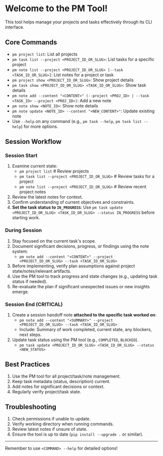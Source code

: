 # Welcome to the PM Tool!

This tool helps manage your projects and tasks effectively through its CLI interface.

## Core Commands

- `pm project list`: List all projects
- `pm task list --project <PROJECT_ID_OR_SLUG>`: List tasks for a specific project
- `pm note list --project <PROJECT_ID_OR_SLUG> [--task <TASK_ID_OR_SLUG>]`: List notes for a project or task
- `pm project show <PROJECT_ID_OR_SLUG>`: Show project details
- `pm task show <PROJECT_ID_OR_SLUG> <TASK_ID_OR_SLUG>`: Show task details
- `pm note add --content "<CONTENT>" (--project <PROJ_ID> | --task <TASK_ID> --project <PROJ_ID>)`: Add a new note
- `pm note show <NOTE_ID>`: Show note details
- `pm note update <NOTE_ID> --content "<NEW_CONTENT>"`: Update existing note
- Use `--help` on any command (e.g., `pm task --help`, `pm task list --help`) for more options.

## Session Workflow

### Session Start

1.  Examine current state:
    - `pm project list` # Review projects
    - `pm task list --project <PROJECT_ID_OR_SLUG>` # Review tasks for a project
    - `pm note list --project <PROJECT_ID_OR_SLUG>` # Review recent project notes
2.  Review the latest notes for context.
3.  Confirm understanding of current objectives and constraints.
4.  **Set the task status to `IN_PROGRESS`**: Use `pm task update <PROJECT_ID_OR_SLUG> <TASK_ID_OR_SLUG> --status IN_PROGRESS` before starting work.

### During Session

1.  Stay focused on the current task's scope.
2.  Document significant decisions, progress, or findings using the note system:
    - `pm note add --content "<CONTENT>" --project <PROJECT_ID_OR_SLUG> --task <TASK_ID_OR_SLUG>`
3.  Before implementing, verify plan assumptions against project state/notes/relevant artifacts.
4.  Use the PM tool to track progress and state changes (e.g., updating task status if needed).
5.  Re-evaluate the plan if significant unexpected issues or new insights emerge.

### Session End (CRITICAL)

1.  Create a session handoff note **attached to the specific task worked on**:
    - `pm note add --content "<SUMMARY>" --project <PROJECT_ID_OR_SLUG> --task <TASK_ID_OR_SLUG>`
    - Include: Summary of work completed, current state, any blockers, next steps.
2.  Update task status using the PM tool (e.g., `COMPLETED`, `BLOCKED`).
    - `pm task update <PROJECT_ID_OR_SLUG> <TASK_ID_OR_SLUG> --status <NEW_STATUS>`

## Best Practices

1.  Use the PM tool for all project/task/note management.
2.  Keep task metadata (status, description) current.
3.  Add notes for significant decisions or context.
4.  Regularly verify project/task state.

## Troubleshooting

1.  Check permissions if unable to update.
2.  Verify working directory when running commands.
3.  Review latest notes if unsure of state.
4.  Ensure the tool is up to date (`pip install --upgrade .` or similar).

---

Remember to use `<COMMAND> --help` for detailed options!

